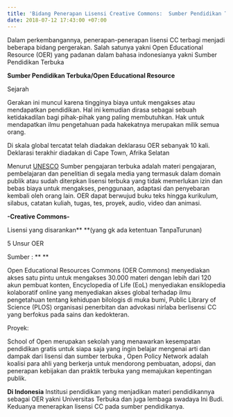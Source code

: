 ```yaml
---
title: 'Bidang Penerapan Lisensi Creative Commons:  Sumber Pendidikan Terbuka'
date: 2018-07-12 17:43:00 +07:00
---
```


Dalam perkembangannya, penerapan-penerapan lisensi CC  terbagi menjadi beberapa bidang pergerakan. Salah satunya yakni Open Educational Resource (OER) yang padanan dalam bahasa indonesianya yakni Sumber Pendidikan Terbuka

**Sumber Pendidikan Terbuka/Open Educational Resource**

Sejarah

Gerakan ini muncul karena tingginya biaya untuk mengakses atau mendapatkan pendidikan. Hal ini kemudian dirasa sebagai sebuah ketidakadilan bagi pihak-pihak yang paling membutuhkan. Hak untuk mendapatkan ilmu pengetahuan pada hakekatnya merupakan milik semua orang.

Di skala global tercatat telah diadakan deklarasu OER sebanyak 10 kali. Deklarasi terakhir diadakan di Cape Town, Afrika Selatan 

Menurut [UNESCO](http://http://www.unesco.org/new/en/communication-and-information/access-to-knowledge/open-educational-resources/what-are-open-educational-resources-oers/) Sumber pengajaran terbuka adalah materi pengajaran, pembelajaran dan penelitian di segala media yang termasuk dalam domain publik atau sudah diterpkan lisensi terbuka yang tidak memerlukan izin dan bebas biaya untuk mengakses, penggunaan, adaptasi dan penyebaran kembali oleh orang lain. OER dapat berwujud buku teks hingga kurikulum, silabus, catatan kuliah, tugas, tes, proyek, audio, video dan animasi. 

**-Creative Commons-**

Lisensi yang disarankan** **(yang gk ada ketentuan TanpaTurunan)

5 Unsur OER

Sumber : ** **  

Open Educational Resources Commons (OER Commons) menyediakan akses satu pintu untuk mengakses 30.000 materi dengan lebih dari 120 akun pembuat konten, Encyclopedia of Life (EoL) menyediakan ensiklopedia kolaboratif online yang menyediakan akses global terhadap ilmu pengetahuan tentang kehidupan bilologis di muka bumi,  Public Library of Science (PLOS) organisasi  penerbitan dan advokasi nirlaba berlisensi CC yang berfokus pada sains dan kedokteran.  

Proyek: 

School of Open merupakan sekolah yang menawarkan kesempatan  pendidikan gratis untuk siapa saja yang ingin belajar mengenai arti dan dampak dari lisensi dan sumber terbuka , Open Policy Network adalah  koalisi para ahli yang berkerja untuk mendorong pembuatan, adopsi, dan penerapan kebijakan dan praktik terbuka yang memajukan kepentingan publik. 

**Di Indonesia**
Institusi pendidikan yang menjadikan materi pendidikannya sebagai OER yakni  Universitas Terbuka dan juga lembaga swadaya  Ini Budi. Keduanya menerapkan lisensi CC pada sumber pendidikanya.
